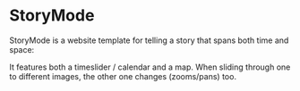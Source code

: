 # StoryMode

StoryMode is a website template for telling a story that spans both time and space:

It features both a timeslider / calendar and a map. When sliding through one to different images, the other one changes (zooms/pans) too.
